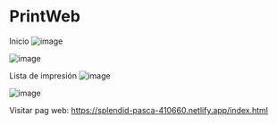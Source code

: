 # PrintWeb
Inicio
![image](https://user-images.githubusercontent.com/19364556/203823589-de3f0ec4-dd84-4734-81a9-fec0db72e534.png)


![image](https://user-images.githubusercontent.com/19364556/203824369-4ebdb262-e662-44ef-bc9b-7b278ce73da1.png)


Lista de impresión
![image](https://user-images.githubusercontent.com/19364556/203823821-729f092f-326a-42c1-aca8-fddb89935881.png)

![image](https://user-images.githubusercontent.com/19364556/203823872-f4e3dd39-f22f-4a2d-b657-11f11c97aa49.png)

Visitar pag web:
https://splendid-pasca-410660.netlify.app/index.html 
